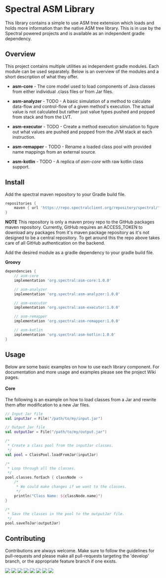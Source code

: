 # Spectral ASM Library
This library contains a simple to use ASM tree extension which loads and holds
more information than the native ASM tree library. This is in use by the Spectral
powered projects and is available as an independent gradle dependency.

## Overview
This project contains multiple utilities as independent gradle modules. Each module
can be used separately. Below is an overview of the modules and a short description of 
what they offer.

- **asm-core** - The core model used to load components of Java classes from either individual .class files
or from Jar files.

- **asm-analyzer** - TODO - A basic simulation of a method to calculate data-flow and control-flow of a given method's
execution. The actual value is not calculated but rather just value types pushed and popped from stack and from the
LVT.

- **asm-executor** - TODO - Create a method execution simulation to figure out what values are pushed
and popped from the JVM stack at each instruction.

- **asm-remapper** - TODO - Rename a loaded class pool with provided name mappings from an external source.

- **asm-kotlin** - TODO - A replica of *asm-core* with raw kotlin class support.

## Install
Add the spectral maven repository to your Gradle build file.

```groovy
repositories {
    maven { url 'https://repo.spectralclient.org/repository/spectral/' }
}
```

**NOTE** This repository is only a maven proxy repo to the GitHub packages maven repository. Currently, GitHub
requires an ACCESS_TOKEN to download any packages from it's maven package repository as it's not designed to be a central repository.
To get around this the repo above takes care of all GitHub authentication on the backend.

Add the desired module as a gradle dependency to your gradle build file.

**Groovy**
```groovy
dependencies {
    // asm-core
    implementation 'org.spectral:asm-core:1.0.0'

    // asm-analyzer
    implementation 'org.spectral:asm-analyzer:1.0.0'

    // asm-executor
    implementation 'org.spectral:asm-executor:1.0.0'

    // asm-remapper
    implementation 'org.spectral:asm-remapper:1.0.0'

    // asm-kotlin
    implementation 'org.spectral:asm-kotlin:1.0.0'
}
```

## Usage

Below are some basic examples on how to use each library component. For documentation and more usage and examples
please see the project Wiki pages.

#### Core
The following is an example on how to load classes from a Jar and rewrite them after modification
to a new Jar files.

```kotlin
// Input Jar file
val inputJar = File("/path/to/my/input.jar")

// Output Jar file
val outputJar = File("/path/to/my/output.jar")

/*
 * Create a class pool from the inputJar classes.
 */
val pool = ClassPool.loadFromJar(inputJar)

/*
 * Loop through all the classes.
 */
pool.classes.forEach { classNode ->
    /*
     * We could make changes if we want to the classes.
     */
    println("Class Name: ${classNode.name}")
}

/*
 * Save the classes in the pool to the outputJar file.
 */
pool.saveToJar(outputJar)
```

## Contributing
Contributions are always welcome. Make sure to follow the guidelines for pull-requests and please make
all pull-requests targeting the 'develop' branch, or the appropriate feature branch if one exists.

[![](https://sourcerer.io/fame/kyle-escobar/spectral-powered/asm/images/0)](https://sourcerer.io/fame/kyle-escobar/spectral-powered/asm/links/0)
[![](https://sourcerer.io/fame/kyle-escobar/spectral-powered/asm/images/1)](https://sourcerer.io/fame/kyle-escobar/spectral-powered/asm/links/1)
[![](https://sourcerer.io/fame/kyle-escobar/spectral-powered/asm/images/2)](https://sourcerer.io/fame/kyle-escobar/spectral-powered/asm/links/2)
[![](https://sourcerer.io/fame/kyle-escobar/spectral-powered/asm/images/3)](https://sourcerer.io/fame/kyle-escobar/spectral-powered/asm/links/3)
[![](https://sourcerer.io/fame/kyle-escobar/spectral-powered/asm/images/4)](https://sourcerer.io/fame/kyle-escobar/spectral-powered/asm/links/4)
[![](https://sourcerer.io/fame/kyle-escobar/spectral-powered/asm/images/5)](https://sourcerer.io/fame/kyle-escobar/spectral-powered/asm/links/5)
[![](https://sourcerer.io/fame/kyle-escobar/spectral-powered/asm/images/6)](https://sourcerer.io/fame/kyle-escobar/spectral-powered/asm/links/6)
[![](https://sourcerer.io/fame/kyle-escobar/spectral-powered/asm/images/7)](https://sourcerer.io/fame/kyle-escobar/spectral-powered/asm/links/7)